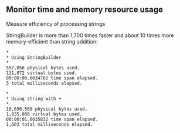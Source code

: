 ## Monitor time and memory resource usage 

 Measure efficiency of processing strings

StringBuilder is more than 1,700 times faster and about 10 times more memory-efficient than string addition:
```
*
* Using StringBuilder
*
557,056 physical bytes used.
131,072 virtual bytes used.
00:00:00.0034762 time span elapsed.
3 total milliseconds elapsed.

*
* Using string with +
*
10,690,560 physical bytes used.
1,835,008 virtual bytes used.
00:00:01.6035832 time span elapsed.
1,603 total milliseconds elapsed.
```